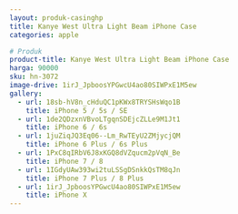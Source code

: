 ```yaml
---
layout: produk-casinghp
title: Kanye West Ultra Light Beam iPhone Case
categories: apple

# Produk
product-title: Kanye West Ultra Light Beam iPhone Case
harga: 90000
sku: hn-3072
image-drive: 1irJ_JpboosYPGwcU4ao80SIWPxE1M5ew
gallery:
  - url: 18sb-hV8n_cHduQC1pKWx8TRYSHsWqo1B
    title: iPhone 5 / 5s / SE
  - url: 1de2QDzxnVBvoLTgqnSDEjcZLLe9M1Jt1
    title: iPhone 6 / 6s
  - url: 1juZiqJQ3Eq06--Lm_RwTEyU2ZMjycjQM
    title: iPhone 6 Plus / 6s Plus
  - url: 1PxC8qIRbV6J8xKGQ8dVZqucm2pVqN_Be
    title: iPhone 7 / 8
  - url: 1IGdyUAw393wi2tuLSSgDSnkkQsTM8qJn
    title: iPhone 7 Plus / 8 Plus
  - url: 1irJ_JpboosYPGwcU4ao80SIWPxE1M5ew
    title: iPhone X
---
```

